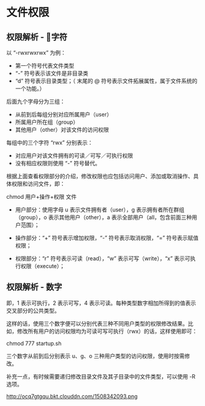 # 文件权限

## 权限解析 - 字符

以 “-rwxrwxrwx” 为例：
- 第一个符号代表文件类型
- “-” 符号表示该文件是非目录类
- “d” 符号表示目录类型；（ 末尾的 @ 符号表示文件拓展属性，属于文件系统的一个功能。）

后面九个字母分为三组：
- 从前到后每组分别对应所属用户（user）
- 所属用户所在组（group）
- 其他用户（other）对该文件的访问权限

每组中的三个字符 “rwx” 分别表示：
- 对应用户对该文件拥有的可读／可写／可执行权限
- 没有相应权限则使用 “-” 符号替代。

根据上面查看权限部分的介绍，修改权限也应包括访问用户、添加或取消操作、具体权限和访问文件，即：

chmod 用户+操作+权限 文件

- 用户部分：使用字母 u 表示文件拥有者（user），g 表示拥有者所在群组（group），o 表示其他用户（other），a 表示全部用户（all，包含前面三种用户范围）；

- 操作部分：“+” 符号表示增加权限，“-” 符号表示取消权限，“=” 符号表示赋值权限；

- 权限部分：“r” 符号表示可读（read），“w” 表示可写（write），“x” 表示可执行权限（execute）；


## 权限解析 - 数字

即，1 表示可执行，2 表示可写，4 表示可读。每种类型数字相加所得到的值表示交叉部分的公共类型。

这样的话，使用三个数字便可以分别代表三种不同用户类型的权限修改结果。比如，修改所有用户的访问权限均为可读可写可执行（rwx）的话，这样使用即可：

chmod 777 startup.sh

三个数字从前到后分别表示 u、g、o 三种用户类型的访问权限，使用时按需修改。

补充一点，有时候需要递归修改目录文件及其子目录中的文件类型，可以使用 -R 选项。

http://ocq7gtgqu.bkt.clouddn.com/1508342093.png
